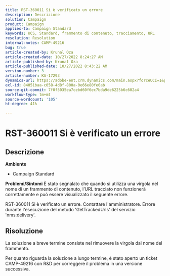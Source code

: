 ```yaml
---
title: RST-360011 Si è verificato un errore
description: Descrizione
solution: Campaign
product: Campaign
applies-to: Campaign Standard
keywords: KCS, Standard, frammento di contenuto, tracciamento, URL
resolution: Resolution
internal-notes: CAMP-49216
bug: true
article-created-by: Krunal Oza
article-created-date: 10/27/2022 8:24:27 AM
article-published-by: Krunal Oza
article-published-date: 10/27/2022 8:43:22 AM
version-number: 3
article-number: KA-17293
dynamics-url: https://adobe-ent.crm.dynamics.com/main.aspx?forceUCI=1&pagetype=entityrecord&etn=knowledgearticle&id=ef138cc4-d055-ed11-bba2-6045bd006c82
exl-id: 84051baa-c058-4d8f-800a-0e66e80fe0ab
source-git-commit: 7f0f5035ea7cebd60f6ec7bda9de6225b6c602a4
workflow-type: tm+mt
source-wordcount: '105'
ht-degree: 41%

---
```


# RST-360011 Si è verificato un errore

## Descrizione

<b>Ambiente</b>
- Campaign Standard



<b>Problemi/Sintomi</b>
È stato segnalato che quando si utilizza una virgola nel nome di un frammento di contenuto, l’URL tracciato non funzionerà correttamente e può essere visualizzato il seguente errore.

RST-360011 Si è verificato un errore. Contattare l&#39;amministratore.
Errore durante l&#39;esecuzione del metodo &#39;GetTrackedUrls&#39; del servizio &#39;nms:delivery&#39;.






## Risoluzione


La soluzione a breve termine consiste nel rimuovere la virgola dal nome del frammento.

Per quanto riguarda la soluzione a lungo termine, è stato aperto un ticket CAMP-49216 con R&amp;D per correggere il problema in una versione successiva.
